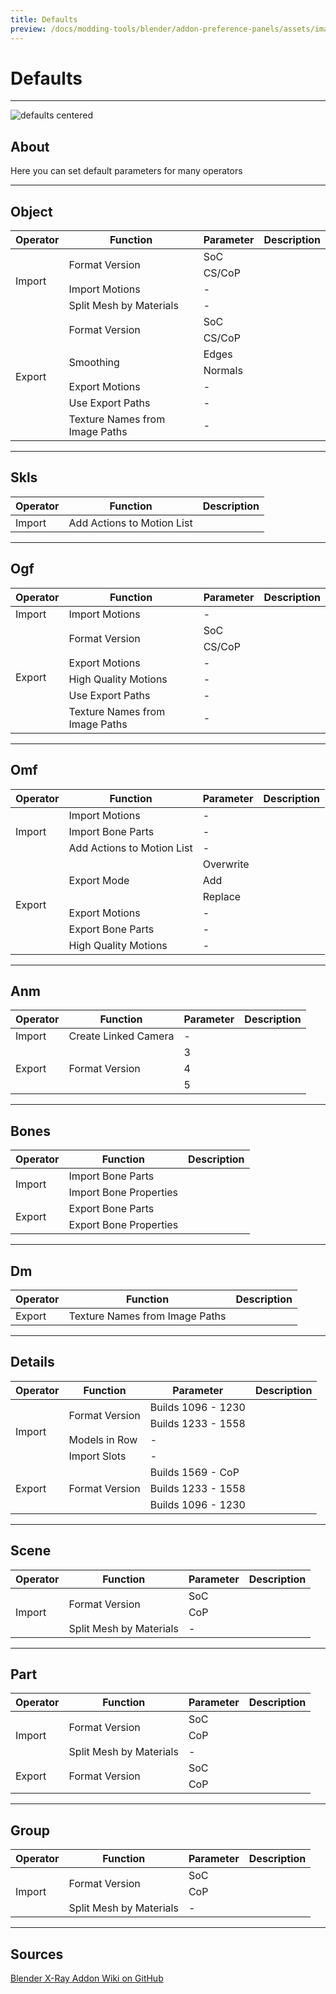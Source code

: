 ```yaml
---
title: Defaults
preview: /docs/modding-tools/blender/addon-preference-panels/assets/images/Defaults.png
---
```


# Defaults

___

![defaults centered](assets/images/Defaults.png)

## About

Here you can set default parameters for many operators

___

## Object

<table><thead>
  <tr>
    <th>Operator</th>
    <th>Function</th>
    <th>Parameter</th>
    <th>Description</th>
  </tr></thead>
<tbody>
  <tr>
    <td rowspan="4">Import</td>
    <td rowspan="2">Format Version</td>
    <td>SoC</td>
    <td></td>
  </tr>
  <tr>
    <td>CS/CoP</td>
    <td></td>
  </tr>
  <tr>
    <td>Import Motions</td>
    <td>-</td>
    <td></td>
  </tr>
  <tr>
    <td>Split Mesh by Materials</td>
    <td>-</td>
    <td></td>
  </tr>
  <tr>
    <td rowspan="7">Export</td>
    <td rowspan="2">Format Version</td>
    <td>SoC</td>
    <td></td>
  </tr>
  <tr>
    <td>CS/CoP</td>
    <td></td>
  </tr>
  <tr>
    <td rowspan="2">Smoothing</td>
    <td>Edges</td>
    <td></td>
  </tr>
  <tr>
    <td>Normals</td>
    <td></td>
  </tr>
  <tr>
    <td>Export Motions</td>
    <td>-</td>
    <td></td>
  </tr>
  <tr>
    <td>Use Export Paths</td>
    <td>-</td>
    <td></td>
  </tr>
  <tr>
    <td>Texture Names from Image Paths</td>
    <td>-</td>
    <td></td>
  </tr>
</tbody>
</table>

___

## Skls

<table><thead>
  <tr>
    <th>Operator</th>
    <th>Function</th>
    <th>Description</th>
  </tr></thead>
<tbody>
  <tr>
    <td>Import</td>
    <td>Add Actions to Motion List</td>
    <td></td>
  </tr>
</tbody>
</table>

___

## Ogf

<table><thead>
  <tr>
    <th>Operator</th>
    <th>Function</th>
    <th>Parameter</th>
    <th>Description</th>
  </tr></thead>
<tbody>
  <tr>
    <td>Import</td>
    <td>Import Motions</td>
    <td>-</td>
    <td></td>
  </tr>
  <tr>
    <td rowspan="6">Export</td>
    <td rowspan="2">Format Version</td>
    <td>SoC</td>
    <td></td>
  </tr>
  <tr>
    <td>CS/CoP</td>
    <td></td>
  </tr>
  <tr>
    <td>Export Motions</td>
    <td>-</td>
    <td></td>
  </tr>
  <tr>
    <td>High Quality Motions</td>
    <td>-</td>
    <td></td>
  </tr>
  <tr>
    <td>Use Export Paths</td>
    <td>-</td>
    <td></td>
  </tr>
  <tr>
    <td>Texture Names from Image Paths</td>
    <td>-</td>
    <td></td>
  </tr>
</tbody>
</table>

___

## Omf

<table><thead>
  <tr>
    <th>Operator</th>
    <th>Function</th>
    <th>Parameter</th>
    <th>Description</th>
  </tr></thead>
<tbody>
  <tr>
    <td rowspan="3">Import</td>
    <td>Import Motions</td>
    <td>-</td>
    <td></td>
  </tr>
  <tr>
    <td>Import Bone Parts</td>
    <td>-</td>
    <td></td>
  </tr>
  <tr>
    <td>Add Actions to Motion List</td>
    <td>-</td>
    <td></td>
  </tr>
  <tr>
    <td rowspan="6">Export</td>
    <td rowspan="3">Export Mode</td>
    <td>Overwrite</td>
    <td></td>
  </tr>
  <tr>
    <td>Add</td>
    <td></td>
  </tr>
  <tr>
    <td>Replace</td>
    <td></td>
  </tr>
  <tr>
    <td>Export Motions</td>
    <td>-</td>
    <td></td>
  </tr>
  <tr>
    <td>Export Bone Parts</td>
    <td>-</td>
    <td></td>
  </tr>
  <tr>
    <td>High Quality Motions</td>
    <td>-</td>
    <td></td>
  </tr>
</tbody>
</table>

___

## Anm

<table><thead>
  <tr>
    <th>Operator</th>
    <th>Function</th>
    <th>Parameter</th>
    <th>Description</th>
  </tr></thead>
<tbody>
  <tr>
    <td>Import</td>
    <td>Create Linked Camera</td>
    <td>-</td>
    <td></td>
  </tr>
  <tr>
    <td rowspan="3">Export</td>
    <td rowspan="3">Format Version</td>
    <td>3</td>
    <td></td>
  </tr>
  <tr>
    <td>4</td>
    <td></td>
  </tr>
  <tr>
    <td>5</td>
    <td></td>
  </tr>
</tbody>
</table>

___

## Bones

<table><thead>
  <tr>
    <th>Operator</th>
    <th>Function</th>
    <th>Description</th>
  </tr></thead>
<tbody>
  <tr>
    <td rowspan="2">Import</td>
    <td>Import Bone Parts</td>
    <td></td>
  </tr>
  <tr>
    <td>Import Bone Properties</td>
    <td></td>
  </tr>
  <tr>
    <td rowspan="2">Export</td>
    <td>Export Bone Parts</td>
    <td></td>
  </tr>
  <tr>
    <td>Export Bone Properties</td>
    <td></td>
  </tr>
</tbody>
</table>

___

## Dm

<table><thead>
  <tr>
    <th>Operator</th>
    <th>Function</th>
    <th>Description</th>
  </tr></thead>
<tbody>
  <tr>
    <td>Export</td>
    <td>Texture Names from Image Paths</td>
    <td></td>
  </tr>
</tbody>
</table>

___

## Details

<table><thead>
  <tr>
    <th>Operator</th>
    <th>Function</th>
    <th>Parameter</th>
    <th>Description</th>
  </tr></thead>
<tbody>
  <tr>
    <td rowspan="4">Import</td>
    <td rowspan="2">Format Version</td>
    <td>Builds 1096 - 1230</td>
    <td></td>
  </tr>
  <tr>
    <td>Builds 1233 - 1558</td>
    <td></td>
  </tr>
  <tr>
    <td>Models in Row</td>
    <td>-</td>
    <td></td>
  </tr>
  <tr>
    <td>Import Slots</td>
    <td>-</td>
    <td></td>
  </tr>
  <tr>
    <td rowspan="3">Export</td>
    <td rowspan="3">Format Version</td>
    <td>Builds 1569 - CoP</td>
    <td></td>
  </tr>
  <tr>
    <td>Builds 1233 - 1558</td>
    <td></td>
  </tr>
  <tr>
    <td>Builds 1096 - 1230</td>
    <td></td>
  </tr>
</tbody>
</table>

___

## Scene

<table><thead>
  <tr>
    <th>Operator</th>
    <th>Function</th>
    <th>Parameter</th>
    <th>Description</th>
  </tr></thead>
<tbody>
  <tr>
    <td rowspan="3">Import</td>
    <td rowspan="2">Format Version</td>
    <td>SoC</td>
    <td></td>
  </tr>
  <tr>
    <td>CoP</td>
    <td></td>
  </tr>
  <tr>
    <td>Split Mesh by Materials</td>
    <td>-</td>
    <td></td>
  </tr>
</tbody>
</table>

___

## Part

<table><thead>
  <tr>
    <th>Operator</th>
    <th>Function</th>
    <th>Parameter</th>
    <th>Description</th>
  </tr></thead>
<tbody>
  <tr>
    <td rowspan="3">Import</td>
    <td rowspan="2">Format Version</td>
    <td>SoC</td>
    <td></td>
  </tr>
  <tr>
    <td>CoP</td>
    <td></td>
  </tr>
  <tr>
    <td>Split Mesh by Materials</td>
    <td>-</td>
    <td></td>
  </tr>
  <tr>
    <td rowspan="2">Export</td>
    <td rowspan="2">Format Version</td>
    <td>SoC</td>
    <td></td>
  </tr>
  <tr>
    <td>CoP</td>
    <td></td>
  </tr>
</tbody>
</table>

___

## Group

<table><thead>
  <tr>
    <th>Operator</th>
    <th>Function</th>
    <th>Parameter</th>
    <th>Description</th>
  </tr></thead>
<tbody>
  <tr>
    <td rowspan="3">Import</td>
    <td rowspan="2">Format Version</td>
    <td>SoC</td>
    <td></td>
  </tr>
  <tr>
    <td>CoP</td>
    <td></td>
  </tr>
  <tr>
    <td>Split Mesh by Materials</td>
    <td>-</td>
    <td></td>
  </tr>
</tbody>
</table>

___

## Sources

[Blender X-Ray Addon Wiki on GitHub](https://github.com/PavelBlend/blender-xray/wiki/Preferences-Defaults)
